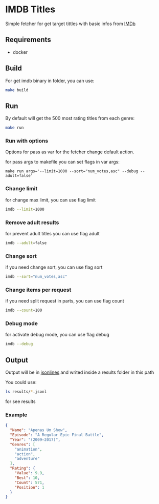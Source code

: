 # IMDB Titles

Simple fetcher for get target tittles with basic infos from [IMDb]("http://www.imdb.com/")

## Requirements

- docker

## Build
For get imdb binary in folder, you can use:
```sh
make build
```

## Run
By default will get the 500 most rating titles from each genre:

```sh
make run
```

### Run with options
Options for pass as var for the fetcher change default action.

for pass args to makefile you can set flags in var args:
```
make run args='--limit=1000 --sort="num_votes,asc" --debug --adult=false'
```

### Change limit
for change max limit, you can use flag limit
```sh
imdb --limit=1000
```

### Remove adult results
for prevent adult titles you can use flag adult
```sh
imdb --adult=false
```

### Change sort
if you need change sort, you can use flag sort
```sh
imdb --sort="num_votes,asc"
```

### Change items per request
if you need split request in parts, you can use flag count
```sh
imdb --count=100
```

### Debug mode
for activate debug mode, you can use flag debug
```sh
imdb --debug
```

## Output

Output will be in [jsonlines](http://jsonlines.org)
and writed inside a results folder in this path

You could use:
```sh
ls results/*.jsonl
````
for see results

### Example 

```json
{
  "Name": "Apenas Um Show",
  "Episode": "A Regular Epic Final Battle",
  "Year": "(2009–2017)",
  "Genres": [
    "animation",
    "action",
    "adventure"
  ],
  "Rating": {
    "Value": 9.9,
    "Best": 10,
    "Count": 571,
    "Position": 1
  }
}
```

